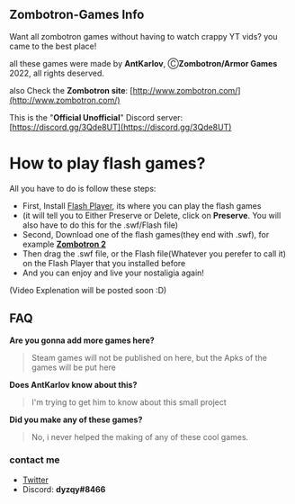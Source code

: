 ## Zombotron-Games Info
Want all zombotron games without having to watch crappy YT vids? you came to the best place!

all these games were made by **AntKarlov**, Ⓒ**Zombotron/Armor Games** 2022, all rights deserved.

also Check the **Zombotron site**: [http://www.zombotron.com/](http://www.zombotron.com/)

This is the "**Official Unofficial**" Discord server: [https://discord.gg/3Qde8UT](https://discord.gg/3Qde8UT)

# How to play flash games?

All you have to do is follow these steps:
- First, Install [Flash Player](https://github.com/dyzqy/Zombotron-Games/raw/main/Flash%20Player.exe), its where you can play the flash games
- (it will tell you to Either Preserve or Delete, click on **Preserve**. You will also have to do this for the .swf/Flash file)
- Second, Download one of the flash games(they end with .swf), for example [**Zombotron 2**](https://github.com/dyzqy/Zombotron-Games/raw/main/Flash%20Games/Zombotron%202.swf)
- Then drag the .swf file, or the Flash file(Whatever you perefer to call it) on the Flash Player that you installed before
- And you can enjoy and live your nostaligia again!

(Video Explenation will be posted soon :D)

## FAQ

**Are you gonna add more games here?**
> Steam games will not be published on here, but the Apks of the games will be put here

**Does AntKarlov know about this?**
> I'm trying to get him to know about this small project

**Did you make any of these games?**
> No, i never helped the making of any of these cool games.

### contact me
- [Twitter](https://twitter.com/Ases_Son)
- Discord: **dyzqy#8466**